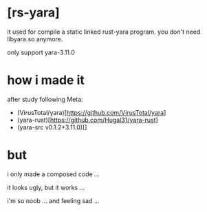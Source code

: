 # [rs-yara]

it used for compile a static linked rust-yara program. you don't need libyara.so anymore.

only support yara-3.11.0

# how i made it 
after study following Meta:

- (VirusTotal/yara)[https://github.com/VirusTotal/yara]
- (yara-rust)[https://github.com/Hugal31/yara-rust]
- (yara-src v0.1.2+3.11.0)[]

# but

i only made a composed code ... 

it looks ugly, but it works ...

i'm so noob ... and feeling sad ... 

